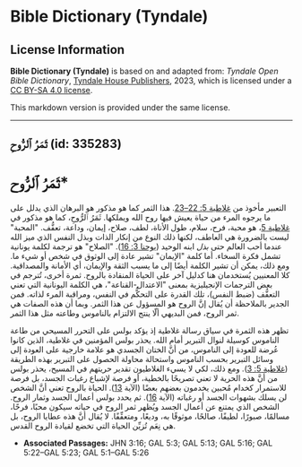 # Bible Dictionary (Tyndale)

## License Information

**Bible Dictionary (Tyndale)** is based on and adapted from: _Tyndale Open Bible Dictionary_, [Tyndale House Publishers](https://tyndaleopenresources.com/), 2023, which is licensed under a [CC BY-SA 4.0 license](https://creativecommons.org/licenses/by-sa/4.0/legalcode.en).

This markdown version is provided under the same license.



--------------------------------

## ثَمَرُ ٱلرُّوحِ (id: 335283)

ثَمَرُ ٱلرُّوح\*
================

التعبير مأخوذ من [غلاطية 5: 22–23](https://ref.ly/Gal5:22-Gal5:23). هذا الثمر كما هو مذكور هو البرهان الذي يدلل على ما يرجوه المرء من حياة يعيش فيها روح الله ويملكها. ثَمَرُ ٱلرُّوحِ، كما هو مذكور في [غلاطية 5](https://ref.ly/Gal5:1-Gal5:26)، هو محبة، فرح، سلام، طول الأناة، لطف، صلاح، إيمان، وداعة، تعفُّف. "المحبة" ليست بالضرورة هي العاطف، لكنها ذلك النوع من إنكار الذات وبذل النفس الذي ميز الله عندما أحب العالم حتى *بذل* ابنه الوحيد ([يوحنا 3: 16](https://ref.ly/John3:16)). "الصلاح" هو ترجمة لكلمة يونانية تشمل فكرة السخاء. أما كلمة "الإيمان" تشير عادة إلى الوثوق في شخص أو شيء ما. ومع ذلك، يمكن أن تشير الكلمة أيضًا إلى ما يسبب الثقة والإيمان، أي الأمانة والمصداقية. كلا المعنيين يُستخدمان هنا كدليل آخر على الحياة المنقادة بالروح. ثمرة أخرى، تُترجم في بعض الترجمات الإنجيليزية بمعنى "الاعتدال\-القناعة"، هي الكلمة اليونانية التي تعني التعفُّف (ضبط النفس)، تلك القدرة على التحكُّم في النفس، ومراقبة المرء لذاته. فمن الجدير بالملاحظة أن يُقال إنَّ الروح هو المسؤول عن هذا الثمر. وبما أن هذه الصفات هي ثمر الروح، فمن البديهي ألّا ينتج الالتزام بالناموس وطاعته مثل هذا الثمر.

تظهر هذه الثمرة في سياق رسالة غلاطية إذ يؤكد بولس على التحرر المسيحي من طاعة الناموس كوسيلة لنوال التبرير أمام الله. يحذر بولس المؤمنين في غلاطية، الذين كانوا عُرضة للعودة إلى الناموس، من أنَّ الختان الجسدي هو علامة خارجية على العودة إلى وسائل التبرير بحسب الناموس واستحالة محاولة الحصول على التبرير بهذه الطريقة ([غلاطية 5: 3](https://ref.ly/Gal5:3)). ومع ذلك، لكي لا يسيء الغلاطيون تقدير حريتهم في المسيح، يحذر بولس من أنَّ هذه الحرية لا تعني تصريحًا بالخطية، أو فرصة لإشباع رغبات الجسد، بل فرصة للاستمرار كخدام مُحبين يخدمون بعضهم بعضًا (الآية [13](https://ref.ly/Gal5:13)). الحياة بالروح تعني أنَّ الشخص لن يسلك بشهوات الجسد أو رغباته (الآية [16](https://ref.ly/Gal5:16)). ثم يحدد بولس أعمال الجسد وثمار الروح. الشخص الذي يمتنع عن أعمال الجسد ويُظهر ثمر الروح في حياته سيكون محبًا، فرحًا، مسالمًا، صبورًا، لطيفًا، صالحًا، موثوقًا به، وديعًا، ومتعفِّفًا. لا يُقال أنَّ هذه عطايا الروح، بل هي نِعَم تُزيِّن الحياة التي تخضع لقيادة الروح القدس.

* **Associated Passages:** JHN 3:16; GAL 5:3; GAL 5:13; GAL 5:16; GAL 5:22–GAL 5:23; GAL 5:1–GAL 5:26

